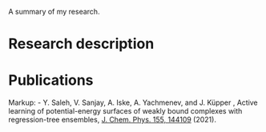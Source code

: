 
A summary of my research.

# Research description 


# Publications 
Markup: - Y. Saleh, V. Sanjay, A. Iske, A. Yachmenev, and J. Küpper , Active learning of potential-energy surfaces of weakly bound complexes with regression-tree ensembles, [J. Chem. Phys. 155, 144109]( https://doi.org/10.1063/5.0057051) (2021). 
